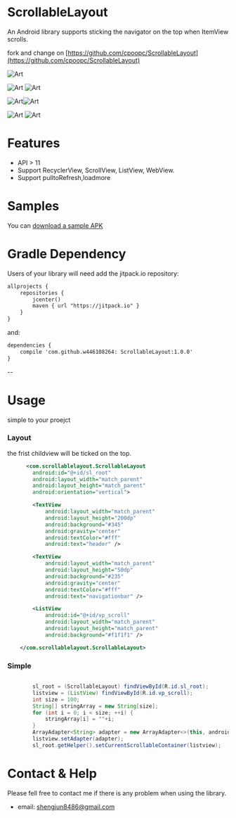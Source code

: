ScrollableLayout
======================

An Android library supports sticking the navigator on the top when ItemView scrolls.

fork and change on [https://github.com/cpoopc/ScrollableLayout](https://github.com/cpoopc/ScrollableLayout) 
  
![Art](https://github.com/w446108264/ScrollableLayout/raw/master/output/show.gif)


![Art](https://github.com/w446108264/ScrollableLayout/raw/master/output/p1.jpg)  ![Art](https://github.com/w446108264/ScrollableLayout/raw/master/output/p2.jpg)  
 
![Art](https://github.com/w446108264/ScrollableLayout/raw/master/output/p3.jpg)![Art](https://github.com/w446108264/ScrollableLayout/raw/master/output/p4.jpg)  
 
![Art](https://github.com/w446108264/ScrollableLayout/raw/master/output/p5.jpg)  ![Art](https://github.com/w446108264/ScrollableLayout/raw/master/output/p6.jpg) 


# Features

* API > 11 
* Support RecyclerView, ScrollView, ListView, WebView. 
* Support pulltoRefresh,loadmore

# Samples

You can [download a sample APK](https://github.com/w446108264/ScrollableLayout/raw/master/output/simple.apk) 

 
# Gradle Dependency

Users of your library will need add the jitpack.io repository:

```xml  
allprojects {
    repositories {
        jcenter()
        maven { url "https://jitpack.io" }
    }
}
```

and:

```xml
dependencies { 
    compile 'com.github.w446108264: ScrollableLayout:1.0.0'
}
```
--


# Usage
 
simple to your proejct
 
### Layout
 
the frist childview will be ticked on the top.

```xml
      <com.scrollablelayout.ScrollableLayout
        android:id="@+id/sl_root"
        android:layout_width="match_parent"
        android:layout_height="match_parent"
        android:orientation="vertical">

        <TextView
            android:layout_width="match_parent"
            android:layout_height="200dp"
            android:background="#345"
            android:gravity="center"
            android:textColor="#fff"
            android:text="header" />

        <TextView
            android:layout_width="match_parent"
            android:layout_height="50dp"
            android:background="#235"
            android:gravity="center"
            android:textColor="#fff"
            android:text="navigationbar" />

        <ListView
            android:id="@+id/vp_scroll"
            android:layout_width="match_parent"
            android:layout_height="match_parent"
            android:background="#f1f1f1" />

    </com.scrollablelayout.ScrollableLayout>
```
 
### Simple

```java

        sl_root = (ScrollableLayout) findViewById(R.id.sl_root);
        listview = (ListView) findViewById(R.id.vp_scroll);
        int size = 100;
        String[] stringArray = new String[size];
        for (int i = 0; i < size; ++i) {
            stringArray[i] = ""+i;
        }
        ArrayAdapter<String> adapter = new ArrayAdapter<>(this, android.R.layout.simple_list_item_1, stringArray);
        listview.setAdapter(adapter);
        sl_root.getHelper().setCurrentScrollableContainer(listview);

```
 
 
# Contact & Help

Please fell free to contact me if there is any problem when using the library.

* email: shengjun8486@gmail.com 

 

